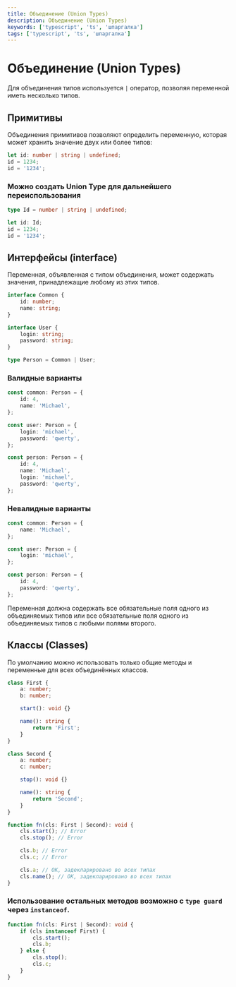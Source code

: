 ```yaml
---
title: Объединение (Union Types)
description: Объединение (Union Types)
keywords: ['typescript', 'ts', 'шпаргалка']
tags: ['typescript', 'ts', 'шпаргалка']
---
```


# Объединение (Union Types)

Для объединения типов используется `|` оператор, позволяя переменной иметь несколько типов.

## Примитивы

Объединения примитивов позволяют определить переменную, которая может хранить значение двух или более типов:

```ts
let id: number | string | undefined;
id = 1234;
id = '1234';
```

### Можно создать Union Type для дальнейшего переиспользования

```ts
type Id = number | string | undefined;

let id: Id;
id = 1234;
id = '1234';
```

## Интерфейсы (interface)

Переменная, объявленная с типом объединения, может содержать значения, принадлежащие любому из этих типов.

```ts
interface Common {
    id: number;
    name: string;
}

interface User {
    login: string;
    password: string;
}

type Person = Common | User;
```

### Валидные варианты

```ts
const common: Person = {
    id: 4,
    name: 'Michael',
};

const user: Person = {
    login: 'michael',
    password: 'qwerty',
};

const person: Person = {
    id: 4,
    name: 'Michael',
    login: 'michael',
    password: 'qwerty',
};
```

### Невалидные варианты

```ts
const common: Person = {
    name: 'Michael',
};

const user: Person = {
    login: 'michael',
};

const person: Person = {
    id: 4,
    password: 'qwerty',
};
```

Переменная должна содержать все обязательные поля одного из объединяемых типов или все обязательные поля одного из объединяемых типов с любыми полями второго.

## Классы (Classes)

По умолчанию можно использовать только общие методы и переменные для всех объединённых классов.

```ts
class First {
    a: number;
    b: number;

    start(): void {}

    name(): string {
        return 'First';
    }
}

class Second {
    a: number;
    c: number;

    stop(): void {}

    name(): string {
        return 'Second';
    }
}

function fn(cls: First | Second): void {
    cls.start(); // Error
    cls.stop(); // Error

    cls.b; // Error
    cls.c; // Error

    cls.a; // OK, задекларировано во всех типах
    cls.name(); // OK, задекларировано во всех типах
}
```

### Использование остальных методов возможно c `type guard` через `instanceof`.

```ts
function fn(cls: First | Second): void {
    if (cls instanceof First) {
        cls.start();
        cls.b;
    } else {
        cls.stop();
        cls.c;
    }
}
```
